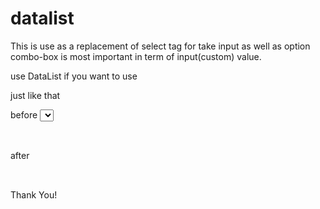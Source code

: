 # datalist
This is use as a replacement of select tag for take input as well as option 
combo-box is most important in term of input(custom) value.

use DataList if you want to use 

just like that

before
<select>
  <option></option>
</select>

after
<datalist>
  <option></option>
</datalist>


Thank You!
  

